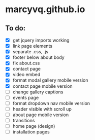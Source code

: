 # marcyvq.github.io

## To do:
- [x] get jquery imports working
- [x] link page elements
- [x] separate .css, .js
- [x] footer below about body
- [x] fix about.css
- [x] contact page
- [x] video embed
- [x] format modal gallery mobile version
- [x] contact page mobile version
- [ ] change gallery captions
- [ ] events page
- [ ] format dropdown nav mobile version
- [ ] header visible with scroll up
- [ ] about page mobile version
- [ ] transitions
- [ ] home page (design)
- [ ] installation pages

